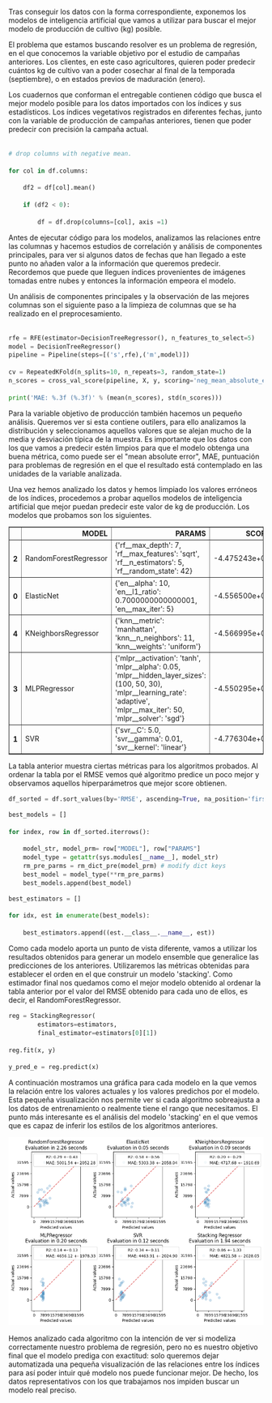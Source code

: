 Tras conseguir los datos con la forma correspondiente, exponemos los modelos de inteligencia artificial que vamos a utilizar para buscar el mejor modelo de producción de cultivo (kg) posible.

El problema que estamos buscando resolver es un problema de regresión, en el que conocemos la variable objetivo por el estudio de campañas anteriores. Los clientes, en este caso agricultores, quieren poder predecir cuántos kg de cultivo van a poder cosechar al final de la temporada (septiembre), o en estados previos de maduración (enero).

Los cuadernos que conforman el entregable contienen código que busca el mejor modelo posible para los datos importados con los índices y sus estadísticos. Los índices vegetativos registrados en diferentes fechas, junto con la variable de producción de campañas anteriores, tienen que poder predecir con precisión la campaña actual.

```python

# drop columns with negative mean.

for col in df.columns:

	df2 = df[col].mean()
	
	if (df2 < 0):
	
		df = df.drop(columns=[col], axis =1)
```

Antes de ejecutar código para los modelos, analizamos las relaciones entre las columnas y hacemos estudios de correlación y análisis de componentes principales, para ver si algunos datos de fechas que han llegado a este punto no añaden valor a la información que queremos predecir. Recordemos que puede que lleguen índices provenientes de imágenes tomadas entre nubes y entonces la información empeora el modelo.

Un análisis de componentes principales y la observación de las mejores columnas son el siguiente paso a la limpieza de columnas que se ha realizado en el preprocesamiento.

```python

rfe = RFE(estimator=DecisionTreeRegressor(), n_features_to_select=5)  
model = DecisionTreeRegressor()
pipeline = Pipeline(steps=[('s',rfe),('m',model)])

cv = RepeatedKFold(n_splits=10, n_repeats=3, random_state=1)
n_scores = cross_val_score(pipeline, X, y, scoring='neg_mean_absolute_error', cv=cv, n_jobs=-1)

print('MAE: %.3f (%.3f)' % (mean(n_scores), std(n_scores)))

```

Para la variable objetivo de producción también hacemos un pequeño análisis. Queremos ver si esta contiene outilers, para ello analizamos la distribución y seleccionamos aquellos valores que se alejan mucho de la media y desviación típica de la muestra. Es importante que los datos con los que vamos a predecir estén limpios para que el modelo obtenga una buena métrica, como puede ser el "mean absolute error", MAE, puntuación para problemas de regresión en el que el resultado está contemplado en las unidades de la variable analizada.

Una vez hemos analizado los datos y hemos limpiado los valores erróneos de los índices, procedemos a probar aquellos modelos de inteligencia artificial que mejor puedan predecir este valor de kg de producción. Los modelos que probamos son los siguientes.

<table border="1" class="dataframe">
  <thead>
    <tr style="text-align: right;">
      <th></th>
      <th>MODEL</th>
      <th>PARAMS</th>
      <th>SCORE</th>
      <th>MAE</th>
      <th>MSE</th>
      <th>RMSE</th>
    </tr>
  </thead>
  <tbody>
    <tr>
      <th>2</th>
      <td>RandomForestRegressor</td>
      <td>{'rf__max_depth': 7, 'rf__max_features': 'sqrt', 'rf__n_estimators': 5, 'rf__random_state': 42}</td>
      <td>-4.475243e+07</td>
      <td>2282.013333</td>
      <td>1.464411e+07</td>
      <td>3826.762121</td>
    </tr>
    <tr>
      <th>0</th>
      <td>ElasticNet</td>
      <td>{'en__alpha': 10, 'en__l1_ratio': 0.7000000000000001, 'en__max_iter': 5}</td>
      <td>-4.556500e+07</td>
      <td>4668.784757</td>
      <td>4.217480e+07</td>
      <td>6494.212821</td>
    </tr>
    <tr>
      <th>4</th>
      <td>KNeighborsRegressor</td>
      <td>{'knn__metric': 'manhattan', 'knn__n_neighbors': 11, 'knn__weights': 'uniform'}</td>
      <td>-4.566995e+07</td>
      <td>5109.534545</td>
      <td>4.310770e+07</td>
      <td>6565.645200</td>
    </tr>
    <tr>
      <th>3</th>
      <td>MLPRegressor</td>
      <td>{'mlpr__activation': 'tanh', 'mlpr__alpha': 0.05, 'mlpr__hidden_layer_sizes': (100, 50, 30), 'mlpr__learning_rate': 'adaptive', 'mlpr__max_iter': 50, 'mlpr__solver': 'sgd'}</td>
      <td>-4.550295e+07</td>
      <td>4585.188137</td>
      <td>4.325927e+07</td>
      <td>6577.177888</td>
    </tr>
    <tr>
      <th>1</th>
      <td>SVR</td>
      <td>{'svr__C': 5.0, 'svr__gamma': 0.01, 'svr__kernel': 'linear'}</td>
      <td>-4.776304e+07</td>
      <td>4129.801479</td>
      <td>4.749271e+07</td>
      <td>6891.495313</td>
    </tr>
  </tbody>
</table>

La tabla anterior muestra ciertas métricas para los algoritmos probados. Al ordenar la tabla por el RMSE vemos qué algoritmo predice un poco mejor y observamos aquellos hiperparámetros que mejor score obtienen.

```python
df_sorted = df.sort_values(by='RMSE', ascending=True, na_position='first');
```

```python
best_models = []

for index, row in df_sorted.iterrows():

	model_str, model_prm= row["MODEL"], row["PARAMS"]
	model_type = getattr(sys.modules[__name__], model_str)
	rm_pre_parms = rm_dict_pre(model_prm) # modify dict keys
	best_model = model_type(**rm_pre_parms)
	best_models.append(best_model)
```

```python
best_estimators = []

for idx, est in enumerate(best_models):

	best_estimators.append((est.__class__.__name__, est))
```

Como cada modelo aporta un punto de vista diferente, vamos a utilizar los resultados obtenidos para generar un modelo ensemble que generalice las predicciones de los anteriores. Utilizaremos las métricas obtenidas para establecer el orden en el que construir un modelo 'stacking'. Como estimador final nos quedamos como el mejor modelo obtenido al ordenar la tabla anterior por el valor del RMSE obtenido para cada uno de ellos, es decir, el RandomForestRegressor.

```python
reg = StackingRegressor(
		estimators=estimators,
		final_estimator=estimators[0][1])

reg.fit(x, y)

y_pred_e = reg.predict(x)
```

A continuación mostramos una gráfica para cada modelo en la que vemos la relación entre los valores actuales y los valores predichos por el modelo. Esta pequeña visualización nos permite ver si cada algoritmo sobreajusta a los datos de entrenamiento o realmente tiene el rango que necesitamos. El punto más interesante es el análisis del modelo 'stacking' en el que vemos que es capaz de inferir los estilos de los algoritmos anteriores.

![](figures/models-predictions.png)

Hemos analizado cada algoritmo con la intención de ver si modeliza correctamente nuestro problema de regresión, pero no es nuestro objetivo final que el modelo prediga con exactitud: solo queremos dejar automatizada una pequeña visualización de las relaciones entre los índices para así poder intuir qué modelo nos puede funcionar mejor. De hecho, los datos representativos con los que trabajamos nos impiden buscar un modelo real preciso.
